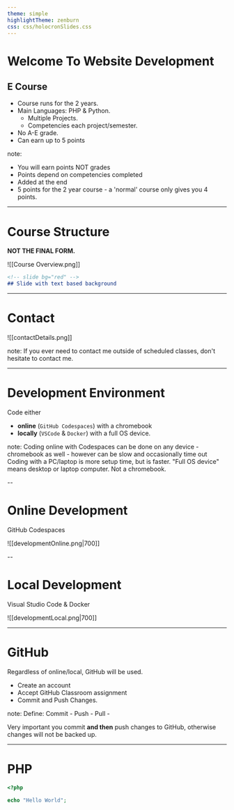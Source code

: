 ```yaml
---
theme: simple
highlightTheme: zenburn
css: css/holocronSlides.css
---
```


# Welcome To Website Development 


## E Course


- Course runs for the 2 years.
- Main Languages: PHP & Python.
	- Multiple Projects.
	- Competencies each project/semester.
- No A-E grade.
- Can earn up to 5 points

note:
- You will earn points NOT grades
- Points depend on competencies completed
- Added at the end
- 5 points for the 2 year course - a 'normal' course only gives you 4 points.

---
# Course Structure

**NOT THE FINAL FORM.**

![[Course Overview.png]]
```md
<!-- slide bg="red" -->
## Slide with text based background
```
---
# Contact

![[contactDetails.png]]

note:
If you ever need to contact me outside of scheduled classes, don't hesitate to contact me.

---

# Development Environment

Code either 
- **online** (`GitHub Codespaces`) with a chromebook
- **locally** (`VSCode` & `Docker`) with a full OS device.

note:
Coding online with Codespaces can be done on any device - chromebook as well - however can be slow and occasionally time out
Coding with a PC/laptop is more setup time, but is faster.
"Full OS device" means desktop or laptop computer. Not a chromebook.

--

# Online Development
GitHub Codespaces

![[developmentOnline.png|700]]

--

# Local Development
Visual Studio Code & Docker

![[developmentLocal.png|700]]

---
# GitHub
Regardless of online/local, GitHub will be used.
- Create an account
- Accept GitHub Classroom assignment
- Commit and Push Changes.

note:
Define:
Commit - 
Push - 
Pull - 

Very important you commit **and then** push changes to GitHub, otherwise changes will not be backed up.

---

# PHP

```php
<?php

echo "Hello World";

```